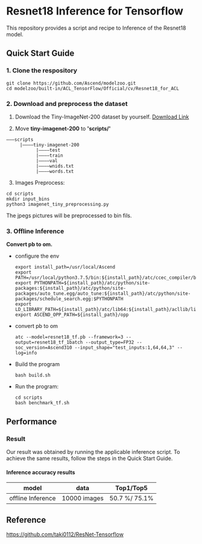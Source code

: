 

# Resnet18 Inference for Tensorflow 

This repository provides a script and recipe to Inference of the Resnet18 model.

## Quick Start Guide

### 1. Clone the respository

```shell
git clone https://github.com/Ascend/modelzoo.git
cd modelzoo/built-in/ACL_TensorFlow/Official/cv/Resnet18_for_ACL
```

### 2. Download and preprocess the dataset

1. Download the Tiny-ImageNet-200 dataset by yourself. [Download Link](https://tiny-imagenet.herokuapp.com/)

2. Move **tiny-imagenet-200** to **'scripts/'**
```
———scripts
     |————tiny-imagenet-200
           |————test
           |————train
           |————val
           |————wnids.txt
           |————words.txt
```

3. Images Preprocess:
```
cd scripts
mkdir input_bins
python3 imagenet_tiny_preprocessing.py
```
The jpegs pictures will be preprocessed to bin fils.

### 3. Offline Inference

**Convert pb to om.**

- configure the env

  ```
  export install_path=/usr/local/Ascend
  export PATH=/usr/local/python3.7.5/bin:${install_path}/atc/ccec_compiler/bin:${install_path}/atc/bin:$PATH
  export PYTHONPATH=${install_path}/atc/python/site-packages:${install_path}/atc/python/site-packages/auto_tune.egg/auto_tune:${install_path}/atc/python/site-packages/schedule_search.egg:$PYTHONPATH
  export LD_LIBRARY_PATH=${install_path}/atc/lib64:${install_path}/acllib/lib64:$LD_LIBRARY_PATH
  export ASCEND_OPP_PATH=${install_path}/opp
  ```

- convert pb to om

  ```
  atc --model=resnet18_tf.pb --framework=3 --output=resnet18_tf_1batch --output_type=FP32 --soc_version=Ascend310 --input_shape="test_inputs:1,64,64,3" --log=info
  ```

- Build the program

  ```
  bash build.sh
  ```

- Run the program:

  ```
  cd scripts
  bash benchmark_tf.sh
  ```

## Performance

### Result

Our result was obtained by running the applicable inference script. To achieve the same results, follow the steps in the Quick Start Guide.

#### Inference accuracy results

|       model       | **data**  |    Top1/Top5    |
| :---------------: | :-------: | :-------------: |
| offline Inference | 10000 images | 50.7 %/ 75.1% |


## Reference
https://github.com/taki0112/ResNet-Tensorflow
